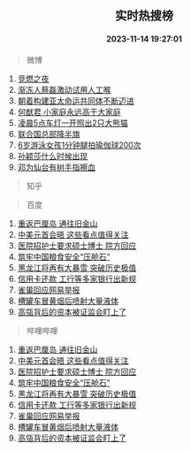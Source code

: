 <div align="center"><h2>实时热搜榜</h2><h4>2023-11-14 19:27:01</h4></div>

> 微博  

1. [竞燃之夜](https://s.weibo.com/weibo?q=%E7%AB%9E%E7%87%83%E4%B9%8B%E5%A4%9C&t=31&band_rank=1&Refer=top)<br />
2. [渐冻人蔡磊激动试用人工喉](https://s.weibo.com/weibo?q=%23%E6%B8%90%E5%86%BB%E4%BA%BA%E8%94%A1%E7%A3%8A%E6%BF%80%E5%8A%A8%E8%AF%95%E7%94%A8%E4%BA%BA%E5%B7%A5%E5%96%89%23&t=31&band_rank=2&Refer=top)<br />
3. [朝着构建亚太命运共同体不断迈进](https://s.weibo.com/weibo?q=%23%E6%9C%9D%E7%9D%80%E6%9E%84%E5%BB%BA%E4%BA%9A%E5%A4%AA%E5%91%BD%E8%BF%90%E5%85%B1%E5%90%8C%E4%BD%93%E4%B8%8D%E6%96%AD%E8%BF%88%E8%BF%9B%23&t=31&band_rank=3&Refer=top)<br />
4. [何猷君 小家庭永远高于大家庭](https://s.weibo.com/weibo?q=%E4%BD%95%E7%8C%B7%E5%90%9B%20%E5%B0%8F%E5%AE%B6%E5%BA%AD%E6%B0%B8%E8%BF%9C%E9%AB%98%E4%BA%8E%E5%A4%A7%E5%AE%B6%E5%BA%AD&t=31&band_rank=4&Refer=top)<br />
5. [凌晨5点车灯一开照出2只大熊猫](https://s.weibo.com/weibo?q=%23%E5%87%8C%E6%99%A85%E7%82%B9%E8%BD%A6%E7%81%AF%E4%B8%80%E5%BC%80%E7%85%A7%E5%87%BA2%E5%8F%AA%E5%A4%A7%E7%86%8A%E7%8C%AB%23&t=31&band_rank=5&Refer=top)<br />
6. [联合国总部降半旗](https://s.weibo.com/weibo?q=%23%E8%81%94%E5%90%88%E5%9B%BD%E6%80%BB%E9%83%A8%E9%99%8D%E5%8D%8A%E6%97%97%23&t=31&band_rank=6&Refer=top)<br />
7. [6岁游泳女孩1分钟腿拍瑜伽球200次](https://s.weibo.com/weibo?q=%236%E5%B2%81%E6%B8%B8%E6%B3%B3%E5%A5%B3%E5%AD%A91%E5%88%86%E9%92%9F%E8%85%BF%E6%8B%8D%E7%91%9C%E4%BC%BD%E7%90%83200%E6%AC%A1%23&t=31&band_rank=7&Refer=top)<br />
8. [孙颖莎什么时候出现](https://s.weibo.com/weibo?q=%E5%AD%99%E9%A2%96%E8%8E%8E%E4%BB%80%E4%B9%88%E6%97%B6%E5%80%99%E5%87%BA%E7%8E%B0&t=31&band_rank=8&Refer=top)<br />
9. [邓为仙台有树手指擦血](https://s.weibo.com/weibo?q=%23%E9%82%93%E4%B8%BA%E4%BB%99%E5%8F%B0%E6%9C%89%E6%A0%91%E6%89%8B%E6%8C%87%E6%93%A6%E8%A1%80%23&t=31&band_rank=9&Refer=top)<br />

> 知乎  


> 百度  

1. [重返巴厘岛 通往旧金山](https://www.baidu.com/s?wd=%E9%87%8D%E8%BF%94%E5%B7%B4%E5%8E%98%E5%B2%9B+%E9%80%9A%E5%BE%80%E6%97%A7%E9%87%91%E5%B1%B1&sa=fyb_news&rsv_dl=fyb_news)<br />
2. [中美元首会晤 这些看点值得关注](https://www.baidu.com/s?wd=%E4%B8%AD%E7%BE%8E%E5%85%83%E9%A6%96%E4%BC%9A%E6%99%A4+%E8%BF%99%E4%BA%9B%E7%9C%8B%E7%82%B9%E5%80%BC%E5%BE%97%E5%85%B3%E6%B3%A8&sa=fyb_news&rsv_dl=fyb_news)<br />
3. [医院招护士要求硕士博士 院方回应](https://www.baidu.com/s?wd=%E5%8C%BB%E9%99%A2%E6%8B%9B%E6%8A%A4%E5%A3%AB%E8%A6%81%E6%B1%82%E7%A1%95%E5%A3%AB%E5%8D%9A%E5%A3%AB+%E9%99%A2%E6%96%B9%E5%9B%9E%E5%BA%94&sa=fyb_news&rsv_dl=fyb_news)<br />
4. [筑牢中国粮食安全“压舱石”](https://www.baidu.com/s?wd=%E7%AD%91%E7%89%A2%E4%B8%AD%E5%9B%BD%E7%B2%AE%E9%A3%9F%E5%AE%89%E5%85%A8%E2%80%9C%E5%8E%8B%E8%88%B1%E7%9F%B3%E2%80%9D&sa=fyb_news&rsv_dl=fyb_news)<br />
5. [黑龙江将再有大暴雪 突破历史极值](https://www.baidu.com/s?wd=%E9%BB%91%E9%BE%99%E6%B1%9F%E5%B0%86%E5%86%8D%E6%9C%89%E5%A4%A7%E6%9A%B4%E9%9B%AA+%E7%AA%81%E7%A0%B4%E5%8E%86%E5%8F%B2%E6%9E%81%E5%80%BC&sa=fyb_news&rsv_dl=fyb_news)<br />
6. [信用卡还款 工行等多家银行出新规](https://www.baidu.com/s?wd=%E4%BF%A1%E7%94%A8%E5%8D%A1%E8%BF%98%E6%AC%BE+%E5%B7%A5%E8%A1%8C%E7%AD%89%E5%A4%9A%E5%AE%B6%E9%93%B6%E8%A1%8C%E5%87%BA%E6%96%B0%E8%A7%84&sa=fyb_news&rsv_dl=fyb_news)<br />
7. [雀巢回应网易举报](https://www.baidu.com/s?wd=%E9%9B%80%E5%B7%A2%E5%9B%9E%E5%BA%94%E7%BD%91%E6%98%93%E4%B8%BE%E6%8A%A5&sa=fyb_news&rsv_dl=fyb_news)<br />
8. [槽罐车冒黄烟后喷射大量液体](https://www.baidu.com/s?wd=%E6%A7%BD%E7%BD%90%E8%BD%A6%E5%86%92%E9%BB%84%E7%83%9F%E5%90%8E%E5%96%B7%E5%B0%84%E5%A4%A7%E9%87%8F%E6%B6%B2%E4%BD%93&sa=fyb_news&rsv_dl=fyb_news)<br />
9. [高瓴背后的资本被证监会盯上了](https://www.baidu.com/s?wd=%E9%AB%98%E7%93%B4%E8%83%8C%E5%90%8E%E7%9A%84%E8%B5%84%E6%9C%AC%E8%A2%AB%E8%AF%81%E7%9B%91%E4%BC%9A%E7%9B%AF%E4%B8%8A%E4%BA%86&sa=fyb_news&rsv_dl=fyb_news)<br />

> 哔哩哔哩  

1. [重返巴厘岛 通往旧金山](https://www.baidu.com/s?wd=%E9%87%8D%E8%BF%94%E5%B7%B4%E5%8E%98%E5%B2%9B+%E9%80%9A%E5%BE%80%E6%97%A7%E9%87%91%E5%B1%B1&sa=fyb_news&rsv_dl=fyb_news)<br />
2. [中美元首会晤 这些看点值得关注](https://www.baidu.com/s?wd=%E4%B8%AD%E7%BE%8E%E5%85%83%E9%A6%96%E4%BC%9A%E6%99%A4+%E8%BF%99%E4%BA%9B%E7%9C%8B%E7%82%B9%E5%80%BC%E5%BE%97%E5%85%B3%E6%B3%A8&sa=fyb_news&rsv_dl=fyb_news)<br />
3. [医院招护士要求硕士博士 院方回应](https://www.baidu.com/s?wd=%E5%8C%BB%E9%99%A2%E6%8B%9B%E6%8A%A4%E5%A3%AB%E8%A6%81%E6%B1%82%E7%A1%95%E5%A3%AB%E5%8D%9A%E5%A3%AB+%E9%99%A2%E6%96%B9%E5%9B%9E%E5%BA%94&sa=fyb_news&rsv_dl=fyb_news)<br />
4. [筑牢中国粮食安全“压舱石”](https://www.baidu.com/s?wd=%E7%AD%91%E7%89%A2%E4%B8%AD%E5%9B%BD%E7%B2%AE%E9%A3%9F%E5%AE%89%E5%85%A8%E2%80%9C%E5%8E%8B%E8%88%B1%E7%9F%B3%E2%80%9D&sa=fyb_news&rsv_dl=fyb_news)<br />
5. [黑龙江将再有大暴雪 突破历史极值](https://www.baidu.com/s?wd=%E9%BB%91%E9%BE%99%E6%B1%9F%E5%B0%86%E5%86%8D%E6%9C%89%E5%A4%A7%E6%9A%B4%E9%9B%AA+%E7%AA%81%E7%A0%B4%E5%8E%86%E5%8F%B2%E6%9E%81%E5%80%BC&sa=fyb_news&rsv_dl=fyb_news)<br />
6. [信用卡还款 工行等多家银行出新规](https://www.baidu.com/s?wd=%E4%BF%A1%E7%94%A8%E5%8D%A1%E8%BF%98%E6%AC%BE+%E5%B7%A5%E8%A1%8C%E7%AD%89%E5%A4%9A%E5%AE%B6%E9%93%B6%E8%A1%8C%E5%87%BA%E6%96%B0%E8%A7%84&sa=fyb_news&rsv_dl=fyb_news)<br />
7. [雀巢回应网易举报](https://www.baidu.com/s?wd=%E9%9B%80%E5%B7%A2%E5%9B%9E%E5%BA%94%E7%BD%91%E6%98%93%E4%B8%BE%E6%8A%A5&sa=fyb_news&rsv_dl=fyb_news)<br />
8. [槽罐车冒黄烟后喷射大量液体](https://www.baidu.com/s?wd=%E6%A7%BD%E7%BD%90%E8%BD%A6%E5%86%92%E9%BB%84%E7%83%9F%E5%90%8E%E5%96%B7%E5%B0%84%E5%A4%A7%E9%87%8F%E6%B6%B2%E4%BD%93&sa=fyb_news&rsv_dl=fyb_news)<br />
9. [高瓴背后的资本被证监会盯上了](https://www.baidu.com/s?wd=%E9%AB%98%E7%93%B4%E8%83%8C%E5%90%8E%E7%9A%84%E8%B5%84%E6%9C%AC%E8%A2%AB%E8%AF%81%E7%9B%91%E4%BC%9A%E7%9B%AF%E4%B8%8A%E4%BA%86&sa=fyb_news&rsv_dl=fyb_news)<br />
